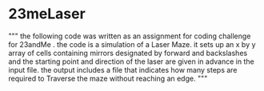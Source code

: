 # 23meLaser

"""
the following code was written as an assignment for coding challenge for 23andMe . the code is a simulation  of a Laser Maze. it sets up an x by y array of cells  containing  mirrors  designated by forward and backslashes  and the starting point and direction of the laser are given in advance in the input file. the output includes a file that indicates how many steps are required to Traverse the maze without reaching an edge.
"""

